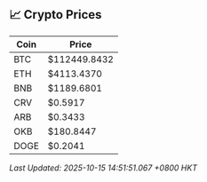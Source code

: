 ## 📈 Crypto Prices

| Coin | Price |
| ---- | ----- |
| BTC | $112449.8432 |
| ETH | $4113.4370 |
| BNB | $1189.6801 |
| CRV | $0.5917 |
| ARB | $0.3433 |
| OKB | $180.8447 |
| DOGE | $0.2041 |

_Last Updated: 2025-10-15 14:51:51.067 +0800 HKT_